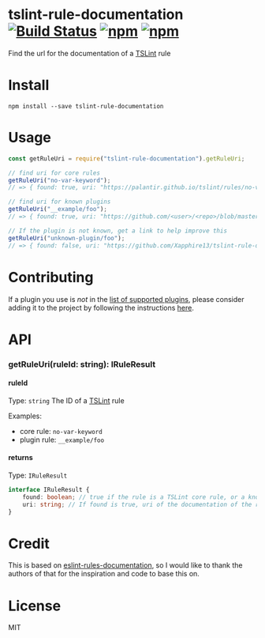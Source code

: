 # tslint-rule-documentation [![Build Status](https://img.shields.io/travis/Xapphire13/tslint-rule-documentation/master.svg)](https://travis-ci.org/Xapphire13/tslint-rule-documentation) [![npm](https://img.shields.io/npm/v/tslint-rule-documentation.svg)](https://www.npmjs.com/package/tslint-rule-documentation) [![npm](https://img.shields.io/npm/dt/tslint-rule-documentation.svg)](https://www.npmjs.com/package/tslint-rule-documentation)
Find the url for the documentation of a [TSLint](https://palantir.github.io/tslint/) rule

# Install
```
npm install --save tslint-rule-documentation
```

# Usage
```js
const getRuleUri = require("tslint-rule-documentation").getRuleUri;

// find uri for core rules
getRuleUri("no-var-keyword");
// => { found: true, uri: "https://palantir.github.io/tslint/rules/no-var-keyword"}

// find uri for known plugins
getRuleUri("__example/foo");
// => { found: true, uri: "https://github.com/<user>/<repo>/blob/master/docs/foo.md"}

// If the plugin is not known, get a link to help improve this
getRuleUri("unknown-plugin/foo");
// => { found: false, uri: "https://github.com/Xapphire13/tslint-rule-documentation/blob/master/CONTRIBUTING.md"}
```

# Contributing
If a plugin you use is _not_ in the [list of supported plugins](https://github.com/Xapphire13/tslint-rule-documentation/blob/master/src/plugins.json),
please consider adding it to the project by following the instructions [here](https://github.com/Xapphire13/tslint-rule-documentation/blob/master/CONTRIBUTING.md).

# API
### getRuleUri(ruleId: string): IRuleResult
#### ruleId
Type: `string`
The ID of a [TSLint](https://palantir.github.io/tslint/) rule

Examples:
*   core rule: `no-var-keyword`
*   plugin rule: `__example/foo`

#### returns
Type: `IRuleResult`
```TypeScript
interface IRuleResult {
    found: boolean; // true if the rule is a TSLint core rule, or a known plugin rule, false otherwise
    uri: string; // If found is true, uri of the documentation of the rule. If found is false, uri of the contribution guidelines
}
```

# Credit
This is based on [eslint-rules-documentation](https://github.com/jfmengels/eslint-rule-documentation), so I would like to thank the authors of that for the inspiration and code to base this on.

# License
MIT
